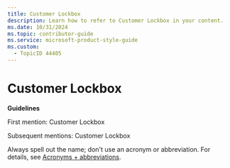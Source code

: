 ```yaml
---
title: Customer Lockbox
description: Learn how to refer to Customer Lockbox in your content.
ms.date: 10/31/2024
ms.topic: contributor-guide
ms.service: microsoft-product-style-guide
ms.custom:
  - TopicID 44405
---
```



# Customer Lockbox

**Guidelines**

First mention: Customer Lockbox

Subsequent mentions: Customer Lockbox

Always spell out the name; don't use an acronym or abbreviation. For details, see [Acronyms + abbreviations](~\acronyms-and-abbreviations.md).

